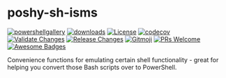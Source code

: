 # poshy-sh-isms

[![powershellgallery](https://img.shields.io/powershellgallery/v/poshy-sh-isms.svg)](https://www.powershellgallery.com/packages/poshy-sh-isms)
[![downloads](https://img.shields.io/powershellgallery/dt/poshy-sh-isms.svg)](https://www.powershellgallery.com/packages/poshy-sh-isms)
[![License](https://img.shields.io/github/license/pwshrc/poshy-sh-isms)](./LICENSE.txt)
[![codecov](https://codecov.io/gh/pwshrc/poshy-sh-isms/branch/main/graph/badge.svg)](https://codecov.io/gh/pwshrc/poshy-sh-isms)
[![Validate Changes](https://github.com/pwshrc/poshy-sh-isms/actions/workflows/validate.yml/badge.svg)](https://github.com/pwshrc/poshy-sh-isms/actions/workflows/validate.yml)
[![Release Changes](https://github.com/pwshrc/poshy-sh-isms/actions/workflows/release.yml/badge.svg)](https://github.com/pwshrc/poshy-sh-isms/actions/workflows/release.yml)
[![Gitmoji](https://img.shields.io/badge/gitmoji-%20😜%20😍-FFDD67.svg?style=flat-square)](https://gitmoji.carloscuesta.me/)
[![PRs Welcome](https://img.shields.io/badge/PRs-welcome-brightgreen.svg?style=flat-square)](http://makeapullrequest.com)
[![Awesome Badges](https://img.shields.io/badge/badges-awesome-green.svg)](https://github.com/Naereen/badges)

Convenience functions for emulating certain shell functionality - great for helping you convert those Bash scripts over to PowerShell.

